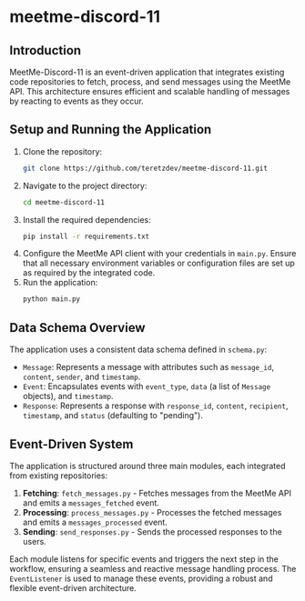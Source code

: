 # meetme-discord-11

## Introduction
MeetMe-Discord-11 is an event-driven application that integrates existing code repositories to fetch, process, and send messages using the MeetMe API. This architecture ensures efficient and scalable handling of messages by reacting to events as they occur.

## Setup and Running the Application
1. Clone the repository:
   ```bash
   git clone https://github.com/teretzdev/meetme-discord-11.git
   ```
2. Navigate to the project directory:
   ```bash
   cd meetme-discord-11
   ```
3. Install the required dependencies:
   ```bash
   pip install -r requirements.txt
   ```
4. Configure the MeetMe API client with your credentials in `main.py`. Ensure that all necessary environment variables or configuration files are set up as required by the integrated code.
5. Run the application:
   ```bash
   python main.py
   ```

## Data Schema Overview
The application uses a consistent data schema defined in `schema.py`:
- `Message`: Represents a message with attributes such as `message_id`, `content`, `sender`, and `timestamp`.
- `Event`: Encapsulates events with `event_type`, `data` (a list of `Message` objects), and `timestamp`.
- `Response`: Represents a response with `response_id`, `content`, `recipient`, `timestamp`, and `status` (defaulting to "pending").

## Event-Driven System
The application is structured around three main modules, each integrated from existing repositories:
1. **Fetching**: `fetch_messages.py` - Fetches messages from the MeetMe API and emits a `messages_fetched` event.
2. **Processing**: `process_messages.py` - Processes the fetched messages and emits a `messages_processed` event.
3. **Sending**: `send_responses.py` - Sends the processed responses to the users.

Each module listens for specific events and triggers the next step in the workflow, ensuring a seamless and reactive message handling process. The `EventListener` is used to manage these events, providing a robust and flexible event-driven architecture.